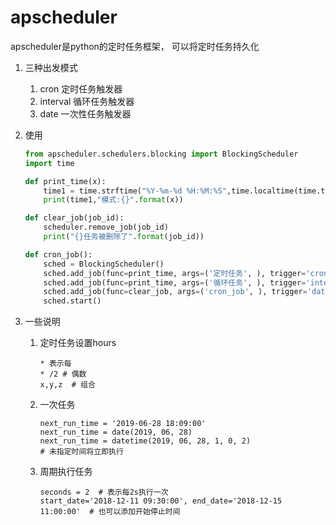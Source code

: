 # apscheduler

apscheduler是python的定时任务框架， 可以将定时任务持久化

1. 三种出发模式
   1. cron 定时任务触发器
   2. interval 循环任务触发器
   3. date 一次性任务触发器

2. 使用
    ```Python
    from apscheduler.schedulers.blocking import BlockingScheduler
    import time 

    def print_time(x):
        time1 = time.strftime("%Y-%m-%d %H:%M:%S",time.localtime(time.time()))
        print(time1,"模式:{}".format(x))

    def clear_job(job_id):
        scheduler.remove_job(job_id)
        print("{}任务被删除了".format(job_id))

    def cron_job():
        sched = BlockingScheduler()
        sched.add_job(func=print_time, args=('定时任务', ), trigger='cron', hour='*/2', minute=1, id='cron_job')
        sched.add_job(func=print_time, args=('循环任务', ), trigger='interval', seconds=3, minute=1, id='interval_job')
        sched.add_job(func=clear_job, args=('cron_job', ), trigger='date', next_run_time='2019-06-28 18:09:00', id='date_job')
        sched.start()
    ```

3. 一些说明
   1. 定时任务设置hours
        ```
        * 表示每
        * /2 # 偶数
        x,y,z  # 组合
        ```
   2. 一次任务
        ```
        next_run_time = '2019-06-28 18:09:00'
        next_run_time = date(2019, 06, 28)
        next_run_time = datetime(2019, 06, 28, 1, 0, 2)
        # 未指定时间将立即执行
        ```
   3. 周期执行任务
        ```
        seconds = 2  # 表示每2s执行一次
        start_date='2018-12-11 09:30:00', end_date='2018-12-15 11:00:00'  # 也可以添加开始停止时间
        ```